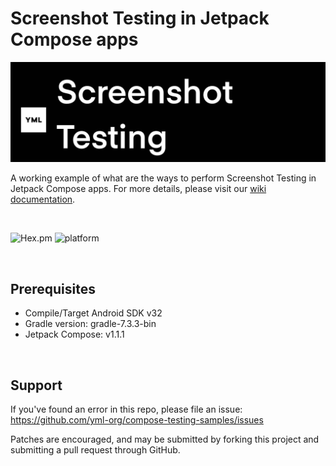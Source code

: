 # Screenshot Testing in Jetpack Compose apps

![screenshot-testing](screenshot-testing.jpeg)

A working example of what are the ways to perform Screenshot Testing in Jetpack Compose apps. For more details, please visit our [wiki documentation](https://github.com/yml-org/compose-testing-samples-android/wiki).

<br/>

![Hex.pm](https://img.shields.io/hexpm/l/plug) ![platform](https://img.shields.io/badge/platform--compatibility-android-brightgreen)

<br/>

## Prerequisites
- Compile/Target Android SDK v32
- Gradle version: gradle-7.3.3-bin
- Jetpack Compose: v1.1.1

<br/>

## Support

If you've found an error in this repo, please file an issue: https://github.com/yml-org/compose-testing-samples/issues

Patches are encouraged, and may be submitted by forking this project and submitting a pull request through GitHub. 

<br/>

